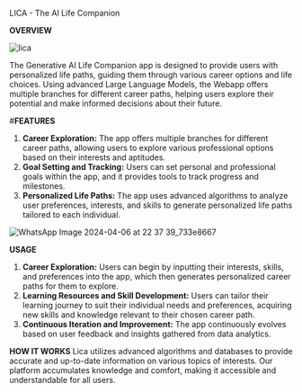 LICA -  The AI Life Companion

**OVERVIEW**

![lica](https://github.com/TarunSamala/Lica/assets/92510917/ab591bc5-3458-42e8-95df-7268ceab3890)


The Generative AI Life Companion app is designed to provide users with personalized life paths, guiding them through various career options and life choices. Using advanced Large Language Models, the Webapp offers multiple branches for different career paths, helping users explore their potential and make informed decisions about their future.

#**FEATURES**

1. **Career Exploration:** The app offers multiple branches for different career paths, allowing users to explore various professional options based on their interests and aptitudes.
2. **Goal Setting and Tracking:** Users can set personal and professional goals within the app, and it provides tools to track progress and milestones.
3. **Personalized Life Paths:** The app uses advanced algorithms to analyze user preferences, interests, and skills to generate personalized life paths tailored to each individual.

![WhatsApp Image 2024-04-06 at 22 37 39_733e8667](https://github.com/TarunSamala/Lica/assets/92510917/bec237c2-9375-422a-85e5-420ac5e7f86c)


**USAGE**
1. **Career Exploration:** Users can begin by inputting their interests, skills, and preferences into the app, which then generates personalized career paths for them to explore.
2. **Learning Resources and Skill Development:** Users can tailor their learning journey to suit their individual needs and preferences, acquiring new skills and knowledge relevant to their chosen career path.
3. **Continuous Iteration and Improvement:** The app continuously evolves based on user feedback and insights gathered from data analytics.

**HOW IT WORKS**
Lica utilizes advanced algorithms and databases to provide accurate and up-to-date information on various topics of interests. Our platform accumulates knowledge and comfort, making it accessible and understandable for all users.
